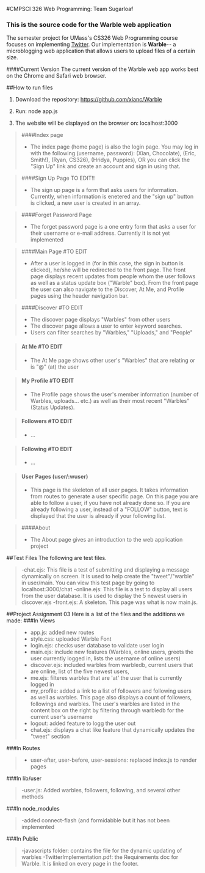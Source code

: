 #CMPSCI 326 Web Programming: Team Sugarloaf
### This is the source code for the Warble web application

The semester project for UMass's CS326 Web Programming course focuses on implementing <a href="http://twitter.com" target="_blank">Twitter</a>. Our implementation is <b>Warble</b>-- a microblogging web application that allows users to upload files of a certain size. 

####Current Version
The current version of the Warble web app works best on the Chrome and Safari web browser.

##How to run files

1. Download the repository: https://github.com/xianc/Warble

2. Run: node app.js

3. The website will be displayed on the browser on: localhost:3000

>####Index page
>- The index page (home page) is also the login page. You may log in with the following (username, password): (Xian, Chocolate), (Eric, Smith!), (Ryan, CS326), (Hridya, Puppies), OR you can click the "Sign Up" link and create an account and sign in using that. 

>####Sign Up Page TO EDIT!!
>- The sign up page is a form that asks users for information. Currently, when information is enetered and the "sign up" button is clicked, a new user is created in an array. 

>####Forget Password Page
>- The forget password page is a one entry form that asks a user for their username or e-mail address. Currently it is not yet implemented

>####Main Page #TO EDIT
>- After a user is logged in (for in this case, the sign in button is clicked), he/she will be redirected to the front page. The front page displays recent updates from people whom the user follows as well as a status update box ("Warble" box). From the front page the user can also navigate to the Discover, At Me, and Profile pages using the header navigation bar. 

>####Discover #TO EDIT
>- The discover page displays "Warbles" from other users
>- The discover page allows a user to enter keyword searches. 
>- Users can filter searches by "Warbles," "Uploads," and "People"

>#### At Me #TO EDIT
>- The At Me page shows other user's "Warbles" that are relating or is "@" (at) the user

>#### My Profile #TO EDIT
>- The Profile page shows the user's member information (number of Warbles, uploads... etc.) as well as their most recent "Warbles" (Status Updates). 

>#### Followers #TO EDIT
>- ...

>#### Following #TO EDIT
>- ...

>#### User Pages (user/:wuser)
>- This page is the skeleton of all user pages. It takes information from routes to generate a user specific page. On this page you are able to follow a user, if you have not already done so. If you are already following a user, instead of a "FOLLOW" button, text is displayed that the user is already if your following list. 

>####About
>- The About page gives an introduction to the web application project


##Test Files
The following are test files. 
>-chat.ejs: This file is a test of submitting and displaying a message dynamically on screen. It is used to help create the "tweet"/"warble" in user/main. You can view this test page by going to localhost:3000/chat
>-online.ejs: This file is a test to display all users from the user database. It is used to display the 5 newest users in discover.ejs
>-front.ejs: A skeleton. This page was what is now main.js. 

##Project Assignment 03
Here is a list of the files and the additions we made:
###In Views
>- app.js: added new routes
>- style.css: uploaded Warble Font
>- login.ejs: checks user database to validate user login
>- main.ejs: include new features (Warbles, online users, greets the user currently logged in, lists the username of online users)
>- discover.ejs: included warbles from warbledb, current users that are online, list of the five newest users,
>- me.ejs: filteres warbles that are 'at' the user that is currently logged in
>- my_profile: added a link to a list of followers and following users as well as warbles. This page also displays a count of followers, followings and warbles. The user's warbles are listed in the content box on the right by filtering through warbledb for the current user's username
>- logout: added feature to logg the user out
>- chat.ejs: displays a chat like feature that dynamically updates the "tweet" section

###In Routes
>- user-after, user-before, user-sessions: replaced index.js to render pages

###In lib/user
>-user.js: Added warbles, followers, following, and several other methods

###In node_modules
>-added connect-flash (and formidabble but it has not been implemented

###In Public
>-javascripts folder: contains the file for the dynamic updating of warbles
>-TwitterImplementation.pdf: the Requirements doc for Warble. It is linked on every page in the footer.  


